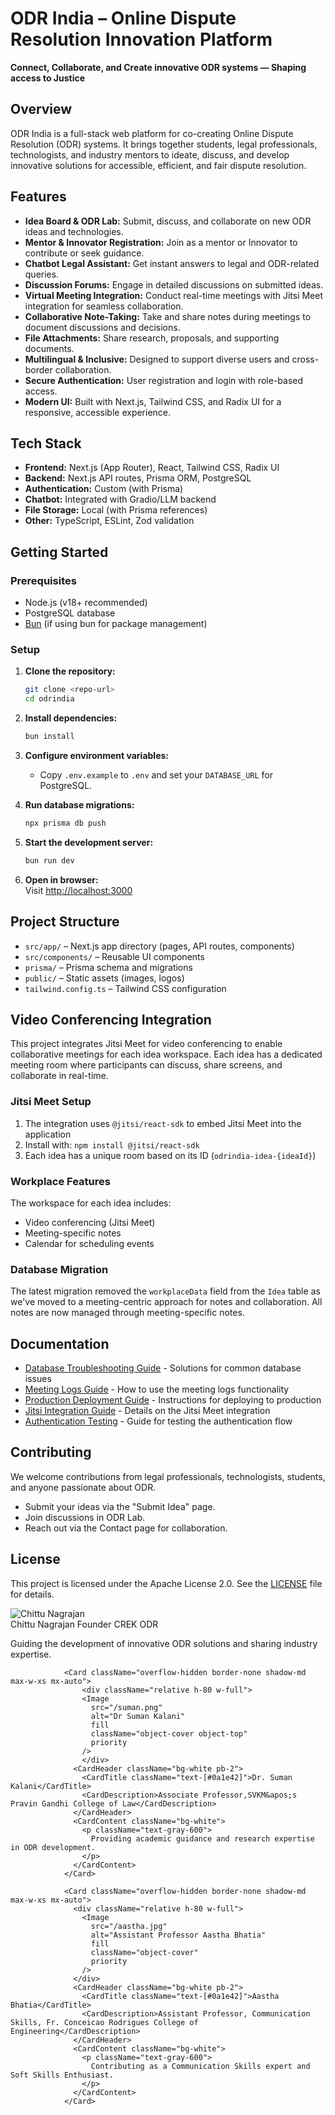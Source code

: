 # ODR India – Online Dispute Resolution Innovation Platform

**Connect, Collaborate, and Create innovative ODR systems — Shaping access to Justice**

## Overview

ODR India is a full-stack web platform for co-creating Online Dispute Resolution (ODR) systems. It brings together students, legal professionals, technologists, and industry mentors to ideate, discuss, and develop innovative solutions for accessible, efficient, and fair dispute resolution.

## Features

- **Idea Board & ODR Lab:** Submit, discuss, and collaborate on new ODR ideas and technologies.
- **Mentor & Innovator Registration:** Join as a mentor or Innovator to contribute or seek guidance.
- **Chatbot Legal Assistant:** Get instant answers to legal and ODR-related queries.
- **Discussion Forums:** Engage in detailed discussions on submitted ideas.
- **Virtual Meeting Integration:** Conduct real-time meetings with Jitsi Meet integration for seamless collaboration.
- **Collaborative Note-Taking:** Take and share notes during meetings to document discussions and decisions.
- **File Attachments:** Share research, proposals, and supporting documents.
- **Multilingual & Inclusive:** Designed to support diverse users and cross-border collaboration.
- **Secure Authentication:** User registration and login with role-based access.
- **Modern UI:** Built with Next.js, Tailwind CSS, and Radix UI for a responsive, accessible experience.

## Tech Stack

- **Frontend:** Next.js (App Router), React, Tailwind CSS, Radix UI
- **Backend:** Next.js API routes, Prisma ORM, PostgreSQL
- **Authentication:** Custom (with Prisma)
- **Chatbot:** Integrated with Gradio/LLM backend
- **File Storage:** Local (with Prisma references)
- **Other:** TypeScript, ESLint, Zod validation

## Getting Started

### Prerequisites

- Node.js (v18+ recommended)
- PostgreSQL database
- [Bun](https://bun.sh/) (if using bun for package management)

### Setup

1. **Clone the repository:**
   ```bash
   git clone <repo-url>
   cd odrindia
   ```

2. **Install dependencies:**
   ```bash
   bun install
   ```

3. **Configure environment variables:**
   - Copy `.env.example` to `.env` and set your `DATABASE_URL` for PostgreSQL.

4. **Run database migrations:**
   ```bash
   npx prisma db push
   ```

5. **Start the development server:**
   ```bash
   bun run dev
   ```

6. **Open in browser:**  
   Visit [http://localhost:3000](http://localhost:3000)

## Project Structure

- `src/app/` – Next.js app directory (pages, API routes, components)
- `src/components/` – Reusable UI components
- `prisma/` – Prisma schema and migrations
- `public/` – Static assets (images, logos)
- `tailwind.config.ts` – Tailwind CSS configuration

## Video Conferencing Integration

This project integrates Jitsi Meet for video conferencing to enable collaborative meetings for each idea workspace. Each idea has a dedicated meeting room where participants can discuss, share screens, and collaborate in real-time.

### Jitsi Meet Setup

1. The integration uses `@jitsi/react-sdk` to embed Jitsi Meet into the application
2. Install with: `npm install @jitsi/react-sdk`
3. Each idea has a unique room based on its ID (`odrindia-idea-{ideaId}`)

### Workplace Features

The workspace for each idea includes:
- Video conferencing (Jitsi Meet)
- Meeting-specific notes
- Calendar for scheduling events

### Database Migration

The latest migration removed the `workplaceData` field from the `Idea` table as we've moved to a meeting-centric approach for notes and collaboration. All notes are now managed through meeting-specific notes.

## Documentation

- [Database Troubleshooting Guide](./docs/DATABASE_TROUBLESHOOTING.md) - Solutions for common database issues
- [Meeting Logs Guide](./docs/MEETING_LOGS.md) - How to use the meeting logs functionality
- [Production Deployment Guide](./docs/PRODUCTION_DEPLOYMENT.md) - Instructions for deploying to production
- [Jitsi Integration Guide](./docs/JITSI_INTEGRATION.md) - Details on the Jitsi Meet integration
- [Authentication Testing](./docs/AUTHENTICATION_TESTING.md) - Guide for testing the authentication flow

## Contributing

We welcome contributions from legal professionals, technologists, students, and anyone passionate about ODR.  
- Submit your ideas via the "Submit Idea" page.
- Join discussions in ODR Lab.
- Reach out via the Contact page for collaboration.

## License

This project is licensed under the Apache License 2.0. See the [LICENSE](./LICENSE) file for details.



<Card className="overflow-hidden border-none shadow-md max-w-xs mx-auto">
                  <div className="relative h-80 w-full">
                    <Image 
                      src="/chittu.png"
                      alt="Chittu Nagrajan" 
                      fill 
                      className="object-cover object-top"
                      priority
                    />
                  </div>
                  <CardHeader className="bg-white pb-2">
                    <CardTitle className="text-[#0a1e42]">Chittu Nagrajan</CardTitle>
                    <CardDescription>Founder CREK ODR</CardDescription>
                  </CardHeader>
                  <CardContent className="bg-white">
                    <p className="text-gray-600">
                      Guiding the development of innovative ODR solutions and sharing industry expertise.
                    </p>
                  </CardContent>
                </Card>

                <Card className="overflow-hidden border-none shadow-md max-w-xs mx-auto">
                    <div className="relative h-80 w-full">
                    <Image 
                      src="/suman.png"
                      alt="Dr Suman Kalani" 
                      fill 
                      className="object-cover object-top"
                      priority
                    />
                    </div>
                  <CardHeader className="bg-white pb-2">
                    <CardTitle className="text-[#0a1e42]">Dr. Suman Kalani</CardTitle>
                    <CardDescription>Associate Professor,SVKM&apos;s Pravin Gandhi College of Law</CardDescription>
                  </CardHeader>
                  <CardContent className="bg-white">
                    <p className="text-gray-600">
                      Providing academic guidance and research expertise in ODR development.
                    </p>
                  </CardContent>
                </Card>

                <Card className="overflow-hidden border-none shadow-md max-w-xs mx-auto">
                  <div className="relative h-80 w-full">
                    <Image 
                      src="/aastha.jpg"
                      alt="Assistant Professor Aastha Bhatia" 
                      fill 
                      className="object-cover"
                      priority
                    />
                  </div>
                  <CardHeader className="bg-white pb-2">
                    <CardTitle className="text-[#0a1e42]">Aastha Bhatia</CardTitle>
                    <CardDescription>Assistant Professor, Communication Skills, Fr. Conceicao Rodrigues College of Engineering</CardDescription>
                  </CardHeader>
                  <CardContent className="bg-white">
                    <p className="text-gray-600">
                      Contributing as a Communication Skills expert and Soft Skills Enthusiast.
                    </p>
                  </CardContent>
                </Card>